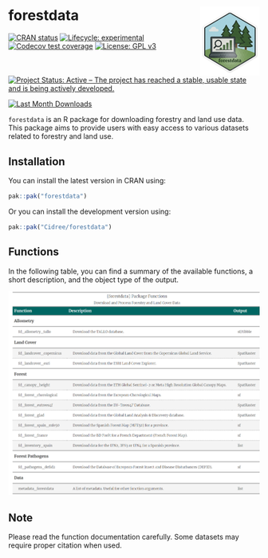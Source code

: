 
<!-- README.md is generated from README.Rmd. Please edit that file -->

# forestdata <a href="https://cidree.github.io/forestdata/"><img src="man/figures/logo.png" align="right" height="138" alt="forestdata website" /></a>

<!-- badges: start -->

[![CRAN
status](https://www.r-pkg.org/badges/version/forestdata)](https://CRAN.R-project.org/package=forestdata)
[![Lifecycle:
experimental](https://img.shields.io/badge/lifecycle-experimental-orange.svg)](https://lifecycle.r-lib.org/articles/stages.html#experimental)
[![Codecov test
coverage](https://codecov.io/gh/Cidree/forestdata/graph/badge.svg)](https://app.codecov.io/gh/Cidree/forestdata)
[![License: GPL
v3](https://img.shields.io/badge/License-GPLv3-blue.svg)](https://www.gnu.org/licenses/gpl-3.0)
[![Project Status: Active – The project has reached a stable, usable
state and is being actively
developed.](https://www.repostatus.org/badges/latest/active.svg)](https://www.repostatus.org/#active)

[![Last Month
Downloads](https://cranlogs.r-pkg.org/badges/last-month/forestdata?color=green)](https://CRAN.R-project.org/package=forestdata)
<!-- badges: end -->

`forestdata` is an R package for downloading forestry and land use data.
This package aims to provide users with easy access to various datasets
related to forestry and land use.

## Installation

You can install the latest version in CRAN using:

``` r
pak::pak("forestdata")
```

Or you can install the development version using:

``` r
pak::pak("Cidree/forestdata")
```

## Functions

In the following table, you can find a summary of the available
functions, a short description, and the object type of the output.

<div align="center">

<img src="man/figures/functions_gt.png" width="800px" alt="Image not found"/>

</div>

## Note

Please read the function documentation carefully. Some datasets may
require proper citation when used.
